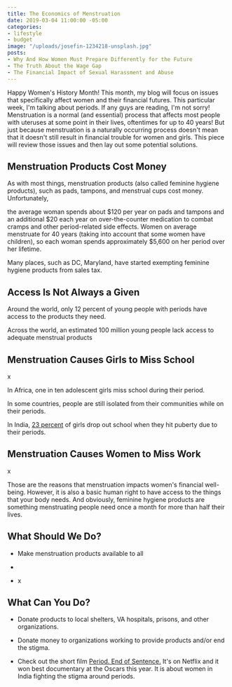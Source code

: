 ```yaml
---
title: The Economics of Menstruation
date: 2019-03-04 11:00:00 -05:00
categories:
- lifestyle
- budget
image: "/uploads/josefin-1234218-unsplash.jpg"
posts:
- Why And How Women Must Prepare Differently for the Future
- The Truth About the Wage Gap
- The Financial Impact of Sexual Harassment and Abuse
---
```


Happy Women's History Month! This month, my blog will focus on issues that specifically affect women and their financial futures. This particular week, I'm talking about periods. If any guys are reading, I'm not sorry! Menstruation is a normal (and essential) process that affects most people with uteruses at some point in their lives, oftentimes for up to 40 years! But just because menstruation is a naturally occurring process doesn't mean that it doesn't still result in financial trouble for women and girls. This piece will review those issues and then lay out some potential solutions.

## Menstruation Products Cost Money

As with most things, menstruation products (also called feminine hygiene products), such as pads, tampons, and menstrual cups cost money. Unfortunately, 

the average woman spends about $120 per year on pads and tampons and an additional $20 each year on over-the-counter medication to combat cramps and other period-related side effects. Women on average menstruate for 40 years (taking into account that some women have children), so each woman spends approximately $5,600 on her period over her lifetime.

Many places, such as DC, Maryland,  have started exempting feminine hygiene products from sales tax. 

## Access Is Not Always a Given

Around the world, only 12 percent of young people with periods have access to the products they need.

Across the world, an estimated 100 million young people lack access to adequate menstrual products

## Menstruation Causes Girls to Miss School

x

In Africa, one in ten adolescent girls miss school during their period.

In some countries, people are still isolated from their communities while on their periods.

In India, [23 percent](https://www.dasra.org/assets/uploads/resources/Spot%20On%20-%20Improving%20Menstrual%20Management%20in%20India.pdf) of girls drop out school when they hit puberty due to their periods.

## Menstruation Causes Women to Miss Work

x

Those are the reasons that menstruation impacts women's financial well-being. However, it is also a basic human right to have access to the things that your body needs. And obviously, feminine hygiene products are something menstruating people need once a month for more than half their lives.

## What Should We Do?

* Make menstruation products available to all

* 

* x

## What Can You Do?

* Donate products to local shelters, VA hospitals, prisons, and other organizations.

* Donate money to organizations working to provide products and/or end the stigma.

* Check out the short film [Period. End of Sentence.](https://www.netflix.com/title/81074663) It's on Netflix and it won best documentary at the Oscars this year. It is about women in India fighting the stigma around periods.
